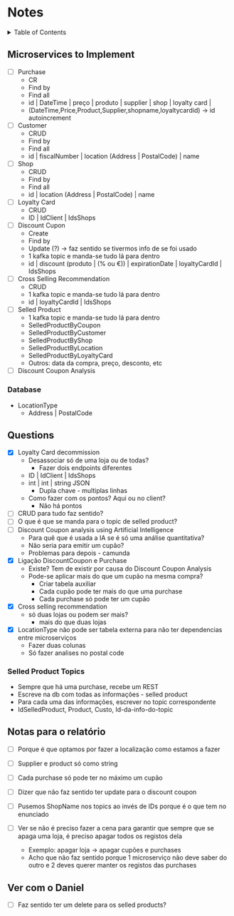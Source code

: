 # Notes <!-- omit in toc -->

<details>
<summary>Table of Contents</summary>

- [Microservices to Implement](#microservices-to-implement)
  - [Database](#database)
- [Questions](#questions)
  - [Selled Product Topics](#selled-product-topics)
- [Notas para o relatório](#notas-para-o-relatório)
- [Ver com o Daniel](#ver-com-o-daniel)

</details>

## Microservices to Implement

- [ ] Purchase
  - CR
  - Find by
  - Find all
  - id | DateTime | preço | produto | supplier | shop | loyalty card |
  - (DateTime,Price,Product,Supplier,shopname,loyaltycardid) -> id autoincrement
- [ ] Customer
  - CRUD
  - Find by
  - Find all
  - id | fiscalNumber | location (Address | PostalCode) | name 
- [ ] Shop 
  - CRUD
  - Find by
  - Find all
  - id | location (Address | PostalCode) | name 
- [ ] Loyalty Card
  - CRUD
  - ID | IdClient | IdsShops
- [ ] Discount Cupon
  - Create
  - Find by
  - Update (?) -> faz sentido se tivermos info de se foi usado
  - 1 kafka topic e manda-se tudo lá para dentro
  - id | discount (produto |  (% ou €)) | expirationDate | loyaltyCardId | IdsShops
- [ ] Cross Selling Recommendation
  - CRUD
  - 1 kafka topic e manda-se tudo lá para dentro
  - id | loyaltyCardId | IdsShops
- [ ] Selled Product
  - 1 kafka topic e manda-se tudo lá para dentro
  - SelledProductByCoupon
  - SelledProductByCustomer
  - SelledProductByShop
  - SelledProductByLocation
  - SelledProductByLoyaltyCard
  - Outros: data da compra, preço, desconto, etc
- [ ] Discount Coupon Analysis

### Database

- LocationType
  - Address | PostalCode 

## Questions

- [x] Loyalty Card decommission
  - Desassociar só de uma loja ou de todas?
    - Fazer dois endpoints diferentes
  - ID | IdClient | IdsShops
  - int | int | string JSON
    - Dupla chave - multiplas linhas
  - Como fazer com os pontos? Aqui ou no client?
    - Não há pontos
- [ ] CRUD para tudo faz sentido?
- [ ] O que é que se manda para o topic de selled product?
- [ ] Discount Coupon analysis using Artificial Intelligence
  - Para quê que é usada a IA se é só uma análise quantitativa?
  - Não seria para emitir um cupão?
  - Problemas para depois - camunda
- [x] Ligação DiscountCoupon e Purchase
  - Existe? Tem de existir por causa do Discount Coupon Analysis
  - Pode-se aplicar mais do que um cupão na mesma compra?
    - Criar tabela auxiliar
    - Cada cupão pode ter mais do que uma purchase
    - Cada purchase só pode ter um cupão
- [x] Cross selling recommendation
  - só duas lojas ou podem ser mais?
    - mais do que duas lojas
- [x] LocationType não pode ser tabela externa para não ter dependencias entre microserviços
  - Fazer duas colunas
  - Só fazer analises no postal code

### Selled Product Topics

- Sempre que há uma purchase, recebe um REST
- Escreve na db com todas as informações - selled product
- Para cada uma das informações, escrever no topic correspondente
- IdSelledProduct, Product, Custo, Id-da-info-do-topic

## Notas para o relatório

- [ ] Porque é que optamos por fazer a localização como estamos a fazer
- [ ] Supplier e product só como string
- [ ] Cada purchase só pode ter no máximo um cupão
- [ ] Dizer que não faz sentido ter update para o discount coupon
- [ ] Pusemos ShopName nos topics ao invés de IDs porque é o que tem no enunciado


- [ ] Ver se não é preciso fazer a cena para garantir que sempre que se apaga uma loja, é preciso apagar todos os registos dela
  - Exemplo: apagar loja -> apagar cupões e purchases
  - Acho que não faz sentido porque 1 microserviço não deve saber do outro e 2 deves querer manter os registos das purchases

## Ver com o Daniel

- [ ] Faz sentido ter um delete para os selled products?